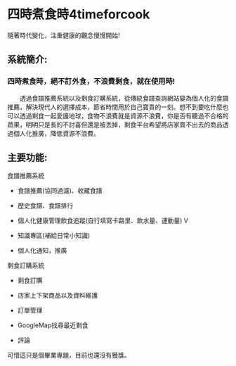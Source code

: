 # 四時煮食時4timeforcook
隨著時代變化，注重健康的觀念慢慢開始!

## 系統簡介:

### 四時煮食時，絕不訂外食，不浪費剩食，就在使用時!

　　透過食譜推薦系統以及剩食訂購系統，從傳統食譜查詢網站變為個人化的食譜推薦，解決現代人的選擇成本，節省時間用於自己寶貴的一刻。想不到要吃什麼也可以透過剩食一起愛護地球，食物不浪費就是資源不浪費，你是否有聽過不合格的蔬果，明明只是長的不討喜但還是被丟掉，剩食平台希望將店家賣不出去的商品透過個人化推廣，降低資源不浪費。

主要功能:
-----

食譜推薦系統

*   食譜推薦(協同過濾)、收藏食譜

*   歷史食譜、食譜排行

*   個人化健康管理飲食追蹤(自行填寫卡路里、飲水量、運動量) V

*   知識專區(補給日常小知識)

*   個人化通知，推廣


剩食訂購系統

*   剩食訂購

*   店家上下架商品以及資料維護

*   訂單管理

*   GoogleMap找尋最近剩食

*   評論




可惜這只是個畢業專題，目前也還沒有獲獎。